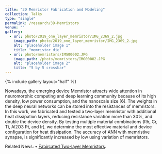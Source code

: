 ```yaml
---
title: "3D Memristor Fabrication and Modeling"
collection: Talks
type: "single"
permalink: /research/3D-Memristors
venue: ""
gallery:
  - url: photo/2019_one_layer_memristor/IMG_2369_2.jpg
    image_path: photo/2019_one_layer_memristor/IMG_2369_2.jpg
    alt: "placeholder image 1"
    title: "memristor die"
  - url: photo/memristors/IMG00002.JPG
    image_path: /photo/memristors/IMG00002.JPG
    alt: "placeholder image 2"
    title: "5 by 5 crossbar"
---
```

{% include gallery layout="half" %}

Nowadays, the emerging device Memristor attracts wide attention in neuromorphic computing and deep learning community because of its high density, low power consumption, and the nanoscale size [6]. The weights in the deep neural networks can be stored into the resistances of memristors. In this work, we fabricated and tested a two-layer memristor with additional heat dissipation layers, reducing resistance variation more than 30%, and double the device density. By testing multiple material combinations (Rh, Cr, Ti, Al2O3 Pt, and Ir), we determine the most effective material and device configuration for heat dissipation. The accuracy of ANN with memristive synapse, is significantly increased by low using variation of memristors.  


Related News:
•	[Fabircated Two-layer Memristors](https://an-hongyu.github.io/vt//posts/2019/Two-layer-Memristor-Crossbar/).
